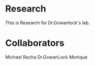 # Research
This is Research for Dr.Gowanlock's lab.


Collaborators
=============
Michael Rocha
Dr.GowanLock
Monique
